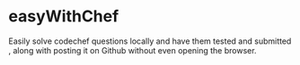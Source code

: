 # easyWithChef
Easily solve codechef questions locally and have them tested and submitted , along with posting it on Github without even opening the browser.
